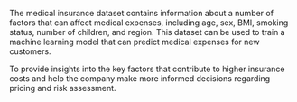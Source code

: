 The medical insurance dataset contains information about a number of factors that can affect medical expenses, including age, sex, BMI, smoking status, number of children, and region. This dataset can be used to train a machine learning model that can predict medical expenses for new customers.

To provide insights into the key factors that contribute to higher insurance costs and help the company make more informed decisions regarding pricing and risk assessment.
